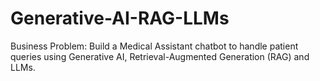 # Generative-AI-RAG-LLMs
Business Problem: Build a Medical Assistant chatbot to handle patient queries using Generative AI, Retrieval-Augmented Generation (RAG) and LLMs.
